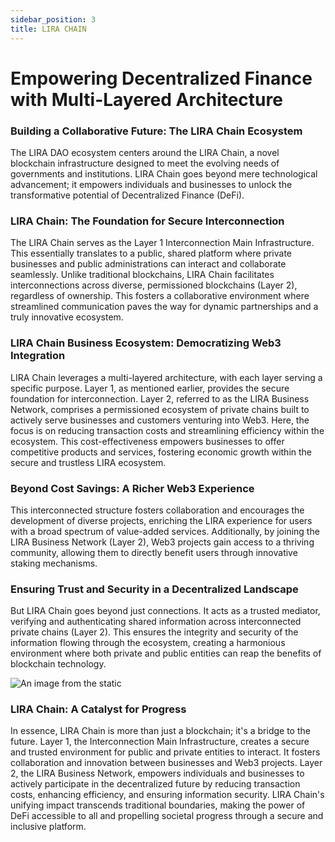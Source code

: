 ```yaml
---
sidebar_position: 3
title: LIRA CHAIN
---
```


# Empowering Decentralized Finance with Multi-Layered Architecture

### Building a Collaborative Future: The LIRA Chain Ecosystem
The LIRA DAO ecosystem centers around the LIRA Chain, a novel blockchain infrastructure designed to meet the evolving needs of governments and institutions. LIRA Chain goes beyond mere technological advancement; it empowers individuals and businesses to unlock the transformative potential of Decentralized Finance (DeFi).

### LIRA Chain: The Foundation for Secure Interconnection
The LIRA Chain serves as the Layer 1 Interconnection Main Infrastructure. This essentially translates to a public, shared platform where private businesses and public administrations can interact and collaborate seamlessly. Unlike traditional blockchains, LIRA Chain facilitates interconnections across diverse, permissioned blockchains (Layer 2), regardless of ownership. This fosters a collaborative environment where streamlined communication paves the way for dynamic partnerships and a truly innovative ecosystem.

### LIRA Chain Business Ecosystem: Democratizing Web3 Integration
LIRA Chain leverages a multi-layered architecture, with each layer serving a specific purpose. Layer 1, as mentioned earlier, provides the secure foundation for interconnection. Layer 2, referred to as the LIRA Business Network, comprises a permissioned ecosystem of private chains built to actively serve businesses and customers venturing into Web3. Here, the focus is on reducing transaction costs and streamlining efficiency within the ecosystem. This cost-effectiveness empowers businesses to offer competitive products and services, fostering economic growth within the secure and trustless LIRA ecosystem.

### Beyond Cost Savings: A Richer Web3 Experience
This interconnected structure fosters collaboration and encourages the development of diverse projects, enriching the LIRA experience for users with a broad spectrum of value-added services. Additionally, by joining the LIRA Business Network (Layer 2), Web3 projects gain access to a thriving community, allowing them to directly benefit users through innovative staking mechanisms.

### Ensuring Trust and Security in a Decentralized Landscape
But LIRA Chain goes beyond just connections. It acts as a trusted mediator, verifying and authenticating shared information across interconnected private chains (Layer 2). This ensures the integrity and security of the information flowing through the ecosystem, creating a harmonious environment where both private and public entities can reap the benefits of blockchain technology.


![An image from the static](/img/LIRACHAIN.png)


### LIRA Chain: A Catalyst for Progress
In essence, LIRA Chain is more than just a blockchain; it's a bridge to the future. Layer 1, the Interconnection Main Infrastructure, creates a secure and trusted environment for public and private entities to interact. It fosters collaboration and innovation between businesses and Web3 projects. Layer 2, the LIRA Business Network, empowers individuals and businesses to actively participate in the decentralized future by reducing transaction costs, enhancing efficiency, and ensuring information security. LIRA Chain's unifying impact transcends traditional boundaries, making the power of DeFi accessible to all and propelling societal progress through a secure and inclusive platform.
